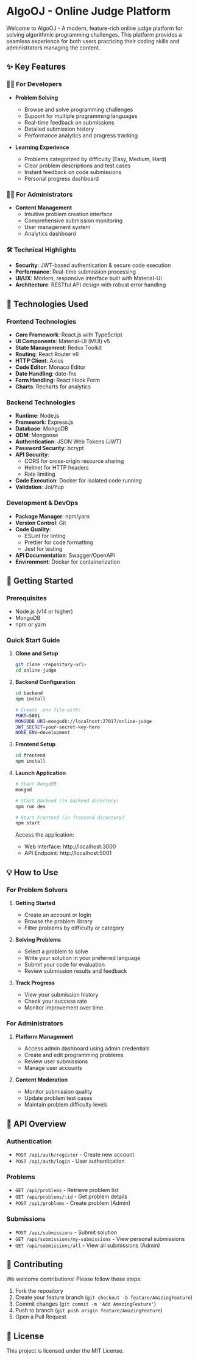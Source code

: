 # AlgoOJ - Online Judge Platform

Welcome to AlgoOJ - A modern, feature-rich online judge platform for solving algorithmic programming challenges. This platform provides a seamless experience for both users practicing their coding skills and administrators managing the content.

## ✨ Key Features

### 👨‍💻 For Developers
- **Problem Solving**
  - Browse and solve programming challenges
  - Support for multiple programming languages
  - Real-time feedback on submissions
  - Detailed submission history
  - Performance analytics and progress tracking

- **Learning Experience**
  - Problems categorized by difficulty (Easy, Medium, Hard)
  - Clear problem descriptions and test cases
  - Instant feedback on code submissions
  - Personal progress dashboard

### 👨‍🔧 For Administrators
- **Content Management**
  - Intuitive problem creation interface
  - Comprehensive submission monitoring
  - User management system
  - Analytics dashboard

### 🛠️ Technical Highlights
- **Security**: JWT-based authentication & secure code execution
- **Performance**: Real-time submission processing
- **UI/UX**: Modern, responsive interface built with Material-UI
- **Architecture**: RESTful API design with robust error handling

## 🔧 Technologies Used

### Frontend Technologies
- **Core Framework**: React.js with TypeScript
- **UI Components**: Material-UI (MUI) v5
- **State Management**: Redux Toolkit
- **Routing**: React Router v6
- **HTTP Client**: Axios
- **Code Editor**: Monaco Editor
- **Date Handling**: date-fns
- **Form Handling**: React Hook Form
- **Charts**: Recharts for analytics

### Backend Technologies
- **Runtime**: Node.js
- **Framework**: Express.js
- **Database**: MongoDB
- **ODM**: Mongoose
- **Authentication**: JSON Web Tokens (JWT)
- **Password Security**: bcrypt
- **API Security**: 
  - CORS for cross-origin resource sharing
  - Helmet for HTTP headers
  - Rate limiting
- **Code Execution**: Docker for isolated code running
- **Validation**: Joi/Yup

### Development & DevOps
- **Package Manager**: npm/yarn
- **Version Control**: Git
- **Code Quality**:
  - ESLint for linting
  - Prettier for code formatting
  - Jest for testing
- **API Documentation**: Swagger/OpenAPI
- **Environment**: Docker for containerization

## 🚀 Getting Started

### Prerequisites
- Node.js (v14 or higher)
- MongoDB
- npm or yarn

### Quick Start Guide

1. **Clone and Setup**
   ```bash
   git clone <repository-url>
   cd online-judge
   ```

2. **Backend Configuration**
   ```bash
   cd backend
   npm install

   # Create .env file with:
   PORT=5001
   MONGODB_URI=mongodb://localhost:27017/online-judge
   JWT_SECRET=your-secret-key-here
   NODE_ENV=development
   ```

3. **Frontend Setup**
   ```bash
   cd frontend
   npm install
   ```

4. **Launch Application**
   ```bash
   # Start MongoDB
   mongod

   # Start Backend (in backend directory)
   npm run dev

   # Start Frontend (in frontend directory)
   npm start
   ```

   Access the application:
   - Web Interface: http://localhost:3000
   - API Endpoint: http://localhost:5001

## 💡 How to Use

### For Problem Solvers
1. **Getting Started**
   - Create an account or login
   - Browse the problem library
   - Filter problems by difficulty or category

2. **Solving Problems**
   - Select a problem to solve
   - Write your solution in your preferred language
   - Submit your code for evaluation
   - Review submission results and feedback

3. **Track Progress**
   - View your submission history
   - Check your success rate
   - Monitor improvement over time

### For Administrators
1. **Platform Management**
   - Access admin dashboard using admin credentials
   - Create and edit programming problems
   - Review user submissions
   - Manage user accounts

2. **Content Moderation**
   - Monitor submission quality
   - Update problem test cases
   - Maintain problem difficulty levels

## 🔗 API Overview

### Authentication
- `POST /api/auth/register` - Create new account
- `POST /api/auth/login` - User authentication

### Problems
- `GET /api/problems` - Retrieve problem list
- `GET /api/problems/:id` - Get problem details
- `POST /api/problems` - Create problem (Admin)

### Submissions
- `POST /api/submissions` - Submit solution
- `GET /api/submissions/my-submissions` - View personal submissions
- `GET /api/submissions/all` - View all submissions (Admin)

## 🤝 Contributing

We welcome contributions! Please follow these steps:
1. Fork the repository
2. Create your feature branch (`git checkout -b feature/AmazingFeature`)
3. Commit changes (`git commit -m 'Add AmazingFeature'`)
4. Push to branch (`git push origin feature/AmazingFeature`)
5. Open a Pull Request

## 📄 License

This project is licensed under the MIT License.
